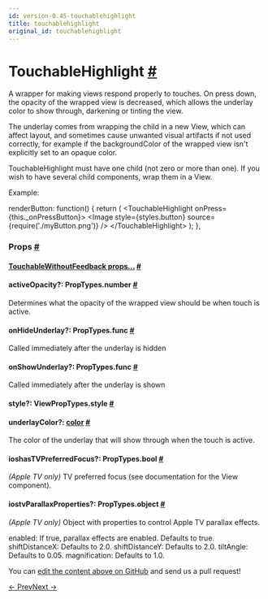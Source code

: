 ```yaml
---
id: version-0.45-touchablehighlight
title: touchablehighlight
original_id: touchablehighlight
---
```

<a id="content"></a><h1><a class="anchor" name="touchablehighlight"></a>TouchableHighlight <a class="hash-link" href="docs/touchablehighlight.html#touchablehighlight">#</a></h1><div><div><p>A wrapper for making views respond properly to touches.
On press down, the opacity of the wrapped view is decreased, which allows
the underlay color to show through, darkening or tinting the view.</p><p>The underlay comes from wrapping the child in a new View, which can affect
layout, and sometimes cause unwanted visual artifacts if not used correctly,
for example if the backgroundColor of the wrapped view isn't explicitly set
to an opaque color.</p><p>TouchableHighlight must have one child (not zero or more than one).
If you wish to have several child components, wrap them in a View.</p><p>Example:</p><div class="prism language-javascript">renderButton<span class="token punctuation">:</span> <span class="token keyword">function</span><span class="token punctuation">(</span><span class="token punctuation">)</span> <span class="token punctuation">{</span>
  <span class="token keyword">return</span> <span class="token punctuation">(</span>
    &lt;TouchableHighlight onPress<span class="token operator">=</span><span class="token punctuation">{</span><span class="token keyword">this</span><span class="token punctuation">.</span>_onPressButton<span class="token punctuation">}</span><span class="token operator">&gt;</span>
      &lt;Image
        style<span class="token operator">=</span><span class="token punctuation">{</span>styles<span class="token punctuation">.</span>button<span class="token punctuation">}</span>
        source<span class="token operator">=</span><span class="token punctuation">{</span><span class="token function">require<span class="token punctuation">(</span></span><span class="token string">'./myButton.png'</span><span class="token punctuation">)</span><span class="token punctuation">}</span>
      <span class="token operator">/</span><span class="token operator">&gt;</span>
    &lt;<span class="token operator">/</span>TouchableHighlight<span class="token operator">&gt;</span>
  <span class="token punctuation">)</span><span class="token punctuation">;</span>
<span class="token punctuation">}</span><span class="token punctuation">,</span></div></div><h3><a class="anchor" name="props"></a>Props <a class="hash-link" href="docs/touchablehighlight.html#props">#</a></h3><div class="props"><div class="prop"><h4 class="propTitle"><a class="anchor" name="touchablewithoutfeedback"></a><a href="docs/touchablewithoutfeedback.html#props">TouchableWithoutFeedback props...</a> <a class="hash-link" href="docs/touchablehighlight.html#touchablewithoutfeedback">#</a></h4></div><div class="prop"><h4 class="propTitle"><a class="anchor" name="activeopacity"></a>activeOpacity?: <span class="propType">PropTypes.number</span> <a class="hash-link" href="docs/touchablehighlight.html#activeopacity">#</a></h4><div><p>Determines what the opacity of the wrapped view should be when touch is
active.</p></div></div><div class="prop"><h4 class="propTitle"><a class="anchor" name="onhideunderlay"></a>onHideUnderlay?: <span class="propType">PropTypes.func</span> <a class="hash-link" href="docs/touchablehighlight.html#onhideunderlay">#</a></h4><div><p>Called immediately after the underlay is hidden</p></div></div><div class="prop"><h4 class="propTitle"><a class="anchor" name="onshowunderlay"></a>onShowUnderlay?: <span class="propType">PropTypes.func</span> <a class="hash-link" href="docs/touchablehighlight.html#onshowunderlay">#</a></h4><div><p>Called immediately after the underlay is shown</p></div></div><div class="prop"><h4 class="propTitle"><a class="anchor" name="style"></a>style?: <span class="propType">ViewPropTypes.style</span> <a class="hash-link" href="docs/touchablehighlight.html#style">#</a></h4></div><div class="prop"><h4 class="propTitle"><a class="anchor" name="underlaycolor"></a>underlayColor?: <span class="propType"><a href="docs/colors.html">color</a></span> <a class="hash-link" href="docs/touchablehighlight.html#underlaycolor">#</a></h4><div><p>The color of the underlay that will show through when the touch is
active.</p></div></div><div class="prop"><h4 class="propTitle"><a class="anchor" name="hastvpreferredfocus"></a><span class="platform">ios</span>hasTVPreferredFocus?: <span class="propType">PropTypes.bool</span> <a class="hash-link" href="docs/touchablehighlight.html#hastvpreferredfocus">#</a></h4><div><p><em>(Apple TV only)</em> TV preferred focus (see documentation for the View component).</p></div></div><div class="prop"><h4 class="propTitle"><a class="anchor" name="tvparallaxproperties"></a><span class="platform">ios</span>tvParallaxProperties?: <span class="propType">PropTypes.object</span> <a class="hash-link" href="docs/touchablehighlight.html#tvparallaxproperties">#</a></h4><div><p><em>(Apple TV only)</em> Object with properties to control Apple TV parallax effects.</p><p>enabled: If true, parallax effects are enabled.  Defaults to true.
shiftDistanceX: Defaults to 2.0.
shiftDistanceY: Defaults to 2.0.
tiltAngle: Defaults to 0.05.
magnification: Defaults to 1.0.</p></div></div></div></div><p class="edit-page-block">You can <a target="_blank" href="https://github.com/facebook/react-native/blob/master/Libraries/Components/Touchable/TouchableHighlight.js">edit the content above on GitHub</a> and send us a pull request!</p><div class="docs-prevnext"><a class="docs-prev" href="docs/toolbarandroid.html#content">← Prev</a><a class="docs-next" href="docs/touchablenativefeedback.html#content">Next →</a></div>